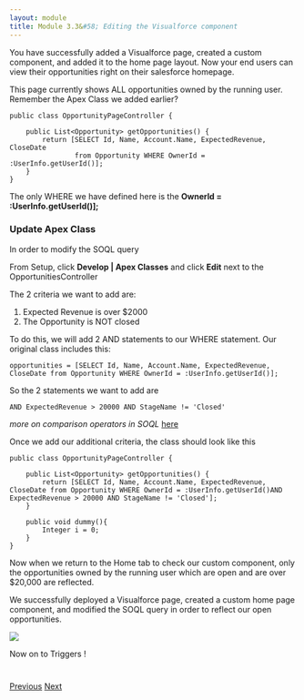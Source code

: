 ```yaml
---
layout: module
title: Module 3.3&#58; Editing the Visualforce component
---
```


You have successfully added a Visualforce page, created a custom component, and added it to the home page layout. Now your end users can view their opportunities right on their salesforce homepage. 

This page currently shows ALL opportunities owned by the running user. Remember the Apex Class we added earlier?

```
public class OpportunityPageController {
    
    public List<Opportunity> getOpportunities() {
        return [SELECT Id, Name, Account.Name, ExpectedRevenue, CloseDate 
                from Opportunity WHERE OwnerId = :UserInfo.getUserId()];
    }    
}
```

The only WHERE we have defined here is the **OwnerId = :UserInfo.getUserId()];** 


### Update Apex Class 
In order to modify the SOQL query 

From Setup, click **Develop | Apex Classes** and click **Edit** next to the OpportunitiesController 

The 2 criteria we want to add are: 

1. Expected Revenue is over $2000
2. The Opportunity is NOT closed 

To do this, we will add 2 AND statements to our WHERE statement. Our original class includes this:

```
opportunities = [SELECT Id, Name, Account.Name, ExpectedRevenue, CloseDate from Opportunity WHERE OwnerId = :UserInfo.getUserId()];
```
So the 2 statements we want to add are 

    AND ExpectedRevenue > 20000 AND StageName != 'Closed' 

_more on comparison operators in SOQL_ [here](https://www.salesforce.com/us/developer/docs/dbcom_soql_sosl/Content/sforce_api_calls_soql_select_comparisonoperators.htm)

Once we add our additional criteria, the class should look like this

```
public class OpportunityPageController {
    
    public List<Opportunity> getOpportunities() {
        return [SELECT Id, Name, Account.Name, ExpectedRevenue, CloseDate from Opportunity WHERE OwnerId = :UserInfo.getUserId()AND ExpectedRevenue > 20000 AND StageName != 'Closed'];
    }
    
    public void dummy(){
        Integer i = 0;
    }    
}
```

Now when we return to the Home tab to check our custom component, only the opportunities owned by the running user which are open and are over $20,000 are reflected. 


We successfully deployed a Visualforce page, created a custom home page component, and modified the SOQL query in order to reflect our open opportunities. 

![](http://i.imgur.com/KJKrIWV.jpg)

Now on to Triggers !

<div class="row" style="margin-top:40px;">
<div class="col-sm-12">
<a href="3.2-exercise-visualforce-homepage-component.html" class="btn btn-default"><i class="glyphicon glyphicon-chevron-left"></i> Previous</a>
<a href="4-apex-triggers.html" class="btn btn-default pull-right">Next <i class="glyphicon glyphicon-chevron-right"></i></a>
</div>
</div>

